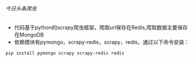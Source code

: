 ###### 今日头条爬虫
- 代码基于python的scrapy爬虫框架。爬取url保存在Redis,爬取数据主要保存在MongoDB
- 依赖模块有pymongo，scrapy-redis，scrapy，redis，通过以下命令安装：
```
pip install pymongo scrapy scrapy-redis redis
```

 
